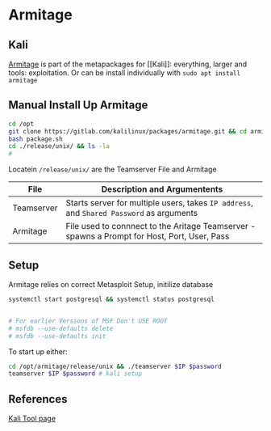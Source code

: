 # Armitage

## Kali
[Armitage](https://www.kali.org/tools/armitage/) is part of the metapackages for [[Kali]]: everything, larger and tools: exploitation. Or can be install individually with `sudo apt install armitage`  


## Manual Install Up Armitage

```bash
cd /opt
git clone https://gitlab.com/kalilinux/packages/armitage.git && cd armitage
bash package.sh
cd ./release/unix/ && ls -la
# 
```
Locatein `/release/unix/` are  the Teamserver File and Armitage

File | Description and Argumentents
--- | ---
Teamserver | Starts server for multiple users, takes `IP address`, and `Shared Password` as arguments
Armitage | File used to connnect to the Aritage Teamserver - spawns a Prompt for Host, Port, User, Pass  

## Setup
Armitage relies on correct Metasploit Setup, initilize database
```bash
systemctl start postgresql && systemctl status postgresql


# For earlier Versions of MSF Don't USE ROOT
# msfdb --use-defaults delete
# msfdb --use-defaults init
```

To start up either:

```bash
cd /opt/armitage/release/unix && ./teamserver $IP $password
teamserver $IP $password # kali setup
```



## References
[Kali Tool page](https://www.kali.org/tools/armitage/)

